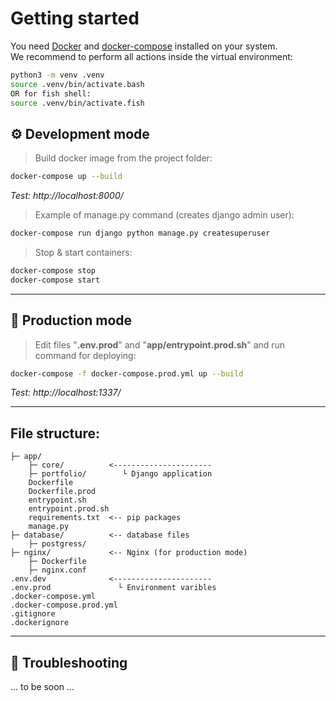 # Getting started

You need [Docker](https:/docker.com/) and [docker-compose](https://docs.docker.com/compose/reference/) installed on your system.
<br>
We recommend to perform all actions inside the virtual environment:
```bash
python3 -m venv .venv
source .venv/bin/activate.bash
OR for fish shell:
source .venv/bin/activate.fish
```


## ⚙️ Development mode 

> Build docker image from the project folder:

```bash
docker-compose up --build
```
*Test: http://localhost:8000/* 

> Example of manage.py command (creates django admin user):

```bash
docker-compose run django python manage.py createsuperuser
```

> Stop & start containers:

```bash
docker-compose stop
docker-compose start
```

***

## 🚀 Production mode
> Edit files "**.env.prod**" and "**app/entrypoint.prod.sh**" and run command for deploying:

```bash
docker-compose -f docker-compose.prod.yml up --build
```

*Test: http://localhost:1337/*

--- 

## File structure:

```
├─ app/
    ├─ core/          <----------------------
    ├─ portfolio/        └ Django application
    Dockerfile
    Dockerfile.prod
    entrypoint.sh
    entrypoint.prod.sh
    requirements.txt  <-- pip packages
    manage.py
├─ database/          <-- database files
    ├─ postgress/
├─ nginx/             <-- Nginx (for production mode)
    ├─ Dockerfile
    ├─ nginx.conf
.env.dev              <----------------------
.env.prod               └ Environment varibles
.docker-compose.yml
.docker-compose.prod.yml
.gitignore
.dockerignore
```


***

## 🚧 Troubleshooting

... to be soon ...